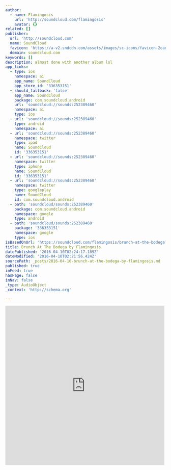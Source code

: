 ```yaml
---
author:
  - name: Flamingosis
    url: 'http://soundcloud.com/flamingosis'
    avatar: {}
related: []
publisher:
  url: 'http://soundcloud.com'
  name: SoundCloud
  favicon: 'https://a-v2.sndcdn.com/assets/images/sc-icons/favicon-2cadd14b.ico'
  domain: soundcloud.com
keywords: []
description: almost done with another album lol
app_links:
  - type: ios
    namespace: ai
    app_name: SoundCloud
    app_store_id: '336353151'
  - should_fallback: 'false'
    app_name: SoundCloud
    package: com.soundcloud.android
    url: 'soundcloud://sounds:252389460'
    namespace: ai
    type: ios
  - url: 'soundcloud://sounds:252389460'
    type: android
    namespace: ai
  - url: 'soundcloud://sounds:252389460'
    namespace: twitter
    type: ipad
    name: SoundCloud
    id: '336353151'
  - url: 'soundcloud://sounds:252389460'
    namespace: twitter
    type: iphone
    name: SoundCloud
    id: '336353151'
  - url: 'soundcloud://sounds:252389460'
    namespace: twitter
    type: googleplay
    name: SoundCloud
    id: com.soundcloud.android
  - path: 'soundcloud/sounds:252389460'
    package: com.soundcloud.android
    namespace: google
    type: android
  - path: 'soundcloud/sounds:252389460'
    package: '336353151'
    namespace: google
    type: ios
isBasedOnUrl: 'https://soundcloud.com/flamingosis/brunch-at-the-bodega?in=mwhale/sets/favoritos'
title: Brunch At The Bodega by Flamingosis
datePublished: '2016-04-10T02:24:17.189Z'
dateModified: '2016-04-10T02:21:56.424Z'
sourcePath: _posts/2016-04-10-brunch-at-the-bodega-by-flamingosis.md
published: true
inFeed: true
hasPage: false
inNav: false
_type: AudioObject
_context: 'http://schema.org'

---
```

<iframe src="https://cdn.embedly.com/widgets/media.html?src=https%3A%2F%2Fw.soundcloud.com%2Fplayer%2F%3Fvisual%3Dtrue%26url%3Dhttp%253A%252F%252Fapi.soundcloud.com%252Ftracks%252F252389460%26show_artwork%3Dtrue%26in%3Dmwhale%252Fsets%252Ffavoritos&amp;url=https%3A%2F%2Fsoundcloud.com%2Fflamingosis%2Fbrunch-at-the-bodega%3Fin%3Dmwhale%2Fsets%2Ffavoritos&amp;image=http%3A%2F%2Fi1.sndcdn.com%2Fartworks-000151338499-c8fa1c-t500x500.jpg&amp;key=b7d04c9b404c499eba89ee7072e1c4f7&amp;type=text%2Fhtml&amp;schema=soundcloud" width="500" height="500" scrolling="no" frameborder="0" allowfullscreen="allowfullscreen" style=""></iframe>